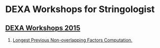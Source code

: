 # DEXA Workshops for Stringologist
## [DEXA Workshops 2015](https://dblp.org/db/conf/dexaw/dexaw2015.html)
  1. [Longest Previous Non-overlapping Factors Computation.](https://doi.org/10.1109/DEXA.2015.21)  
  